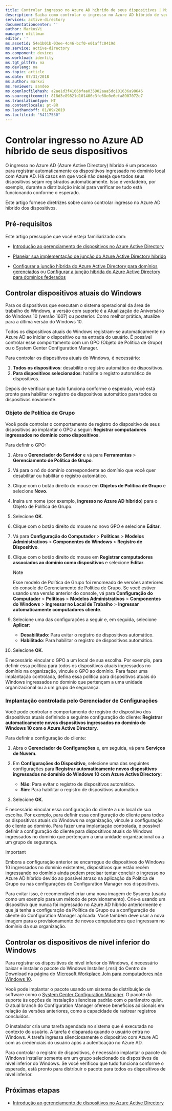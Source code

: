 ```yaml
---
title: Controlar ingresso no Azure AD híbrido de seus dispositivos | Microsoft Docs
description: Saiba como controlar o ingresso no Azure AD híbrido de seus dispositivos no Azure Active Directory.
services: active-directory
documentationcenter: ''
author: MarkusVi
manager: mtillman
editor: ''
ms.assetid: 54e1b01b-03ee-4c46-bcf0-e01affc0419d
ms.service: active-directory
ms.component: devices
ms.workload: identity
ms.tgt_pltfrm: na
ms.devlang: na
ms.topic: article
ms.date: 07/31/2018
ms.author: markvi
ms.reviewer: sandeo
ms.openlocfilehash: a2ae1d3f4166bfaa035902aaa5dc101636a98646
ms.sourcegitcommit: 818d3e89821d101406c3fe68e0e6efa8907072e7
ms.translationtype: HT
ms.contentlocale: pt-BR
ms.lasthandoff: 01/09/2019
ms.locfileid: "54117530"
---
```

# <a name="control-the-hybrid-azure-ad-join-of-your-devices"></a>Controlar ingresso no Azure AD híbrido de seus dispositivos

O ingresso no Azure AD (Azure Active Directory) híbrido é um processo para registrar automaticamente os dispositivos ingressado no domínio local com Azure AD. Há casos em que você não deseja que todos seus dispositivos sejam registrados automaticamente. Isso é verdadeiro, por exemplo, durante a distribuição inicial para verificar se tudo está funcionando conforme o esperado.

Este artigo fornece diretrizes sobre como controlar ingresso no Azure AD híbrido dos dispositivos. 


## <a name="prerequisites"></a>Pré-requisitos

Este artigo pressupõe que você esteja familiarizado com:

-  [Introdução ao gerenciamento de dispositivos no Azure Active Directory](../device-management-introduction.md)
 
-  [Planejar sua implementação de junção do Azure Active Directory híbrido](hybrid-azuread-join-plan.md)

-  [Configurar a junção híbrida do Azure Active Directory para domínios gerenciados](hybrid-azuread-join-managed-domains.md) ou [Configurar a junção híbrida do Azure Active Directory para domínios federados](hybrid-azuread-join-federated-domains.md)



## <a name="control-windows-current-devices"></a>Controlar dispositivos atuais do Windows

Para os dispositivos que executam o sistema operacional da área de trabalho do Windows, a versão com suporte é a Atualização de Aniversário do Windows 10 (versão 1607) ou posterior. Como melhor prática, atualize para a última versão do Windows 10.

Todos os dispositivos atuais do Windows registram-se automaticamente no Azure AD ao iniciar o dispositivo ou na entrada do usuário. É possível controlar esse comportamento com um GPO (Objeto de Política de Grupo) ou o System Center Configuration Manager.

Para controlar os dispositivos atuais do Windows, é necessário: 


1.  **Todos os dispositivos**: desabilite o registro automático de dispositivos.
2.  **Para dispositivos selecionados**: habilite o registro automático de dispositivos.

Depois de verificar que tudo funciona conforme o esperado, você está pronto para habilitar o registro de dispositivos automático para todos os dispositivos novamente.



### <a name="group-policy-object"></a>Objeto de Política de Grupo 

Você pode controlar o comportamento de registro do dispositivo de seus dispositivos ao implantar o GPO a seguir: **Registrar computadores ingressados no domínio como dispositivos**.

Para definir o GPO:

1.  Abra o **Gerenciador do Servidor** e vá para **Ferramentas** > **Gerenciamento de Política de Grupo**.

2.  Vá para o nó do domínio correspondente ao domínio que você quer desabilitar ou habilitar o registro automático.

3.  Clique com o botão direito do mouse em **Objetos de Política de Grupo** e selecione **Novo**.

4.  Insira um nome (por exemplo, **ingresso no Azure AD híbrido**) para o Objeto de Política de Grupo. 

5.  Selecione **OK**.

6.  Clique com o botão direito do mouse no novo GPO e selecione **Editar**.

7.  Vá para **Configuração do Computador** > **Políticas** > **Modelos Administrativos** > **Componentes do Windows** > **Registro de Dispositivo**. 

8.  Clique com o botão direito do mouse em **Registrar computadores associados ao domínio como dispositivos** e selecione **Editar**.

    > [!NOTE] 
    > Esse modelo de Política de Grupo foi renomeado de versões anteriores do console de Gerenciamento de Política de Grupo. Se você estiver usando uma versão anterior do console, vá para **Configuração do Computador** > **Políticas** > **Modelos Administrativos** > **Componentes do Windows** > **Ingressar no Local de Trabalho** > **Ingressar automaticamente computadores cliente**. 

9.  Selecione uma das configurações a seguir e, em seguida, selecione **Aplicar**:

    - **Desabilitado**: Para evitar o registro de dispositivos automático.
    - **Habilitado**: Para habilitar o registro de dispositivos automático.

10. Selecione **OK**.

É necessário vincular o GPO a um local de sua escolha. Por exemplo, para definir essa política para todos os dispositivos atuais ingressados no domínio na organização, vincule o GPO ao domínio. Para fazer uma implantação controlada, defina essa política para dispositivos atuais do Windows ingressados no domínio que pertençam a uma unidade organizacional ou a um grupo de segurança.

### <a name="configuration-manager-controlled-deployment"></a>Implantação controlada pelo Gerenciador de Configurações 

Você pode controlar o comportamento de registro de dispositivo dos dispositivos atuais definindo a seguinte configuração do cliente: **Registrar automaticamente novos dispositivos ingressados no domínio do Windows 10 com o Azure Active Directory**.

Para definir a configuração do cliente:

1.  Abra o **Gerenciador de Configurações** e, em seguida, vá para **Serviços de Nuvem**.

2.  Em **Configurações do Dispositivo**, selecione uma das seguintes configurações para **Registrar automaticamente novos dispositivos ingressados no domínio do Windows 10 com Azure Active Directory**:

    - **Não**: Para evitar o registro de dispositivos automático.
    - **Sim**: Para habilitar o registro de dispositivos automático.


3.  Selecione **OK**.
    

É necessário vincular essa configuração do cliente a um local de sua escolha. Por exemplo, para definir essa configuração do cliente para todos os dispositivos atuais do Windows na organização, vincule a configuração do cliente ao domínio. Para fazer uma implantação controlada, é possível definir a configuração do cliente para dispositivos atuais do Windows ingressados no domínio que pertençam a uma unidade organizacional ou a um grupo de segurança.

> [!Important]
> Embora a configuração anterior se encarregue de dispositivos do Windows 10 ingressados no domínio existentes, dispositivos que estão recém ingressando no domínio ainda podem precisar tentar concluir o ingresso no Azure AD híbrido devido ao possível atraso na aplicação da Política de Grupo ou nas configurações do Configuration Manager nos dispositivos. 
>
> Para evitar isso, é recomendável criar uma nova imagem de Sysprep (usada como um exemplo para um método de provisionamento). Crie-a usando um dispositivo que nunca foi ingressado no Azure AD híbrido anteriormente e que já tenha a configuração da Política de Grupo ou a configuração de cliente do Configuration Manager aplicada. Você também deve usar a nova imagem para o provisionamento de novos computadores que ingressam no domínio da sua organização. 

## <a name="control-windows-down-level-devices"></a>Controlar os dispositivos de nível inferior do Windows

Para registrar os dispositivos de nível inferior do Windows, é necessário baixar e instalar o pacote do Windows Installer (.msi) do Centro de Download na página do [Microsoft Workplace Join para computadores não Windows 10](https://www.microsoft.com/download/details.aspx?id=53554).

Você pode implantar o pacote usando um sistema de distribuição de software como o [System Center Configuration Manager](https://www.microsoft.com/cloud-platform/system-center-configuration-manager). O pacote dá suporte às opções de instalação silenciosa padrão com o parâmetro quiet. O atual branch do Configuration Manager oferece benefícios adicionais em relação às versões anteriores, como a capacidade de rastrear registros concluídos.

O instalador cria uma tarefa agendada no sistema que é executada no contexto do usuário. A tarefa é disparada quando o usuário entra no Windows. A tarefa ingressa silenciosamente o dispositivo com Azure AD com as credenciais do usuário após a autenticação no Azure AD.

Para controlar o registro de dispositivos, é necessário implantar o pacote do Windows Installer somente em um grupo selecionado de dispositivos de nível inferior do Windows. Se você verificou que tudo funciona conforme o esperado, está pronto para distribuir o pacote para todos os dispositivos de nível inferior.


## <a name="next-steps"></a>Próximas etapas

* [Introdução ao gerenciamento de dispositivos no Azure Active Directory](../device-management-introduction.md)



